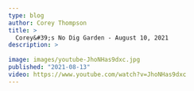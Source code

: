 ```yaml
---
type: blog
author: Corey Thompson
title: >
  Corey&#39;s No Dig Garden - August 10, 2021
description: >
  
image: images/youtube-JhoNHas9dxc.jpg
published: "2021-08-13"
video: https://www.youtube.com/watch?v=JhoNHas9dxc
---
```

